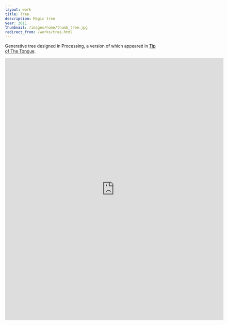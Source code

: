 ```yaml
---
layout: work
title: Tree
description: Magic tree
year: 2011
thumbnail: /images/home/thumb_tree.jpg
redirect_from: /works/tree.html
---
```


Generative tree designed in Processing, a version of which appeared in [Tip of The Tongue](/works/tip-of-the-tongue.html). 

<p>
<center>
<iframe src="http://player.vimeo.com/video/39610902?portrait=0&amp;color=ff9933" width="720" height="864" frameborder="0" webkitAllowFullScreen mozallowfullscreen allowFullScreen></iframe>
</center>
</p>